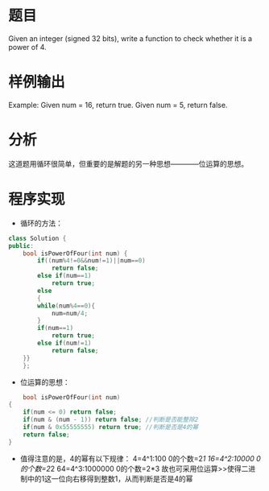 # 题目
Given an integer (signed 32 bits), write a function to check whether it is a power of 4. 
# 样例输出
Example:
Given num = 16, return true. Given num = 5, return false. 
# 分析
这道题用循环很简单，但重要的是解题的另一种思想————位运算的思想。
# 程序实现
* 循环的方法：
```cpp
class Solution {
public:
    bool isPowerOfFour(int num) {
        if((num%4!=0&&num!=1)||num==0)
            return false;
        else if(num==1)
            return true;
        else
        {
        while(num%4==0){
            num=num/4;
        }
        if(num==1)
            return true;
        else if(num!=1)
            return false;
    }}
    };
```
* 位运算的思想：
```cpp
    bool isPowerOfFour(int num)
{
    if(num <= 0) return false;
    if(num & (num - 1)) return false; //判断是否能整除2
    if(num & 0x55555555) return true; //判断是否是4的幂
    return false;
}
```
* 值得注意的是，4的幂有以下规律：
4=4^1:100 0的个数=2*1 
16=4^2:10000 0的个数=2*2
64=4^3:1000000 0的个数=2*3
故也可采用位运算>>使得二进制中的1这一位向右移得到整数1，从而判断是否是4的幂
